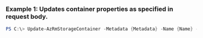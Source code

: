 ### Example 1: Updates container properties as specified in request body.
```powershell
PS C:\> Update-AzRmStorageContainer -Metadata {Metadata} -Name {Name} -PublicAccess {PublicAccess} -ResourceGroupName MyResourceGroup -StorageAccountName {StorageAccountName}
```


